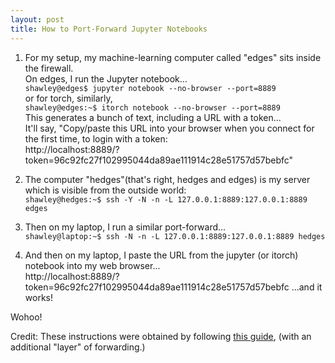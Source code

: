 ```yaml
---
layout: post
title: How to Port-Forward Jupyter Notebooks
---
```




1. For my setup, my machine-learning computer called "edges" sits inside the firewall.  
On edges, I run the Jupyter notebook...  
        `shawley@edges$ jupyter notebook --no-browser --port=8889`  
or for torch, similarly,  
        `shawley@edges:~$ itorch notebook --no-browser --port=8889`  
This generates a bunch of text, including a URL with a token...  
 It'll say, "Copy/paste this URL into your browser when you connect for the first time, to login with a token:  
       http://localhost:8889/?token=96c92fc27f102995044da89ae111914c28e51757d57bebfc"  

2. The computer "hedges"(that's right, hedges and edges)  is my server which is visible from the outside world:  
        `shawley@hedges:~$ ssh -Y -N -n -L 127.0.0.1:8889:127.0.0.1:8889 edges`


3. Then on my laptop, I run a similar port-forward...  
        `shawley@laptop:~$ ssh -N -n -L 127.0.0.1:8889:127.0.0.1:8889 hedges`  


4. And then on my laptop, I paste the URL from the jupyter (or itorch) notebook into my web browser...  
    http://localhost:8889/?token=96c92fc27f102995044da89ae111914c28e51757d57bebfc
...and it works!

Wohoo!


Credit: These instructions were obtained by following [this guide](https://coderwall.com/p/ohk6cg/remote-access-to-ipython-notebooks-via-ssh), (with an additional "layer" of forwarding.)

